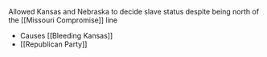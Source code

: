 
Allowed Kansas and Nebraska to decide slave status despite being north of the [[Missouri Compromise]] line
- Causes [[Bleeding Kansas]]
- [[Republican Party]]


